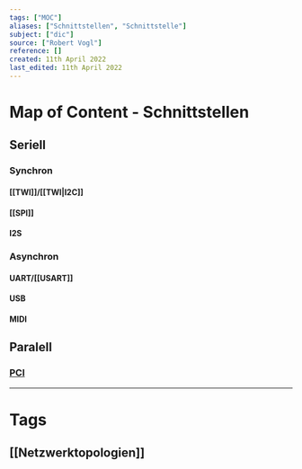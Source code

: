 ```yaml
---
tags: ["MOC"]
aliases: ["Schnittstellen", "Schnittstelle"]
subject: ["dic"]
source: ["Robert Vogl"]
reference: []
created: 11th April 2022
last_edited: 11th April 2022
---
```

# Map of Content - Schnittstellen
## Seriell
### Synchron
#### [[TWI]]/[[TWI|I2C]]
#### [[SPI]]
#### I2S
### Asynchron
#### UART/[[USART]]
#### USB
#### MIDI

## Paralell
### [PCI](https://de.wikipedia.org/wiki/Peripheral_Component_Interconnect)

---
# Tags
## [[Netzwerktopologien]]